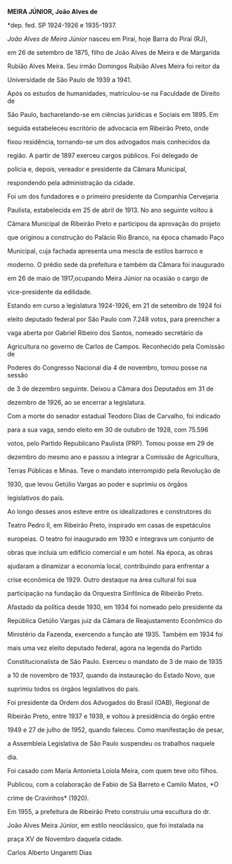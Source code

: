 **MEIRA JÚNIOR, João Alves de**



\*dep. fed. SP 1924-1926 e 1935-1937.



*João Alves de Meira Júnior* nasceu em Piraí, hoje Barra do Piraí (RJ),

em 26 de setembro de 1875, filho de João Alves de Meira e de Margarida

Rubião Alves Meira. Seu irmão Domingos Rubião Alves Meira foi reitor da

Universidade de São Paulo de 1939 a 1941.



Após os estudos de humanidades, matriculou-se na Faculdade de Direito de

São Paulo, bacharelando-se em ciências jurídicas e Sociais em 1895. Em

seguida estabeleceu escritório de advocacia em Ribeirão Preto, onde

fixou residência, tornando-se um dos advogados mais conhecidos da

região. A partir de 1897 exerceu cargos públicos. Foi delegado de

polícia e, depois, vereador e presidente da Câmara Municipal,

respondendo pela administração da cidade.



Foi um dos fundadores e o primeiro presidente da Companhia Cervejaria

Paulista, estabelecida em 25 de abril de 1913. No ano seguinte voltou à

Câmara Municipal de Ribeirão Preto e participou da aprovação do projeto

que originou a construção do Palácio Rio Branco, na época chamado Paço

Municipal, cuja fachada apresenta uma mescla de estilos barroco e

moderno. O prédio sede da prefeitura e também da Câmara foi inaugurado

em 26 de maio de 1917,ocupando Meira Júnior na ocasião o cargo de

vice-presidente da edilidade.



Estando em curso a legislatura 1924-1926, em 21 de setembro de 1924 foi

eleito deputado federal por São Paulo com 7.248 votos, para preencher a

vaga aberta por Gabriel Ribeiro dos Santos, nomeado secretário da

Agricultura no governo de Carlos de Campos. Reconhecido pela Comissão de

Poderes do Congresso Nacional dia 4 de novembro, tomou posse na sessão

de 3 de dezembro seguinte. Deixou a Câmara dos Deputados em 31 de

dezembro de 1926, ao se encerrar a legislatura.



Com a morte do senador estadual Teodoro Dias de Carvalho, foi indicado

para a sua vaga, sendo eleito em 30 de outubro de 1928, com 75.596

votos, pelo Partido Republicano Paulista (PRP). Tomou posse em 29 de

dezembro do mesmo ano e passou a integrar a Comissão de Agricultura,

Terras Públicas e Minas. Teve o mandato interrompido pela Revolução de

1930, que levou Getúlio Vargas ao poder e suprimiu os órgãos

legislativos do país.



Ao longo desses anos esteve entre os idealizadores e construtores do

Teatro Pedro II, em Ribeirão Preto, inspirado em casas de espetáculos

europeias. O teatro foi inaugurado em 1930 e integrava um conjunto de

obras que incluía um edifício comercial e um hotel. Na época, as obras

ajudaram a dinamizar a economia local, contribuindo para enfrentar a

crise econômica de 1929. Outro destaque na área cultural foi sua

participação na fundação da Orquestra Sinfônica de Ribeirão Preto.



Afastado da política desde 1930, em 1934 foi nomeado pelo presidente da

República Getúlio Vargas juiz da Câmara de Reajustamento Econômico do

Ministério da Fazenda, exercendo a função até 1935. Também em 1934 foi

mais uma vez eleito deputado federal, agora na legenda do Partido

Constitucionalista de São Paulo. Exerceu o mandato de 3 de maio de 1935

a 10 de novembro de 1937, quando da instauração do Estado Novo, que

suprimiu todos os órgãos legislativos do país.



Foi presidente da Ordem dos Advogados do Brasil (OAB), Regional de

Ribeirão Preto, entre 1937 e 1939, e voltou à presidência do órgão entre

1949 e 27 de julho de 1952, quando faleceu. Como manifestação de pesar,

a Assembleia Legislativa de São Paulo suspendeu os trabalhos naquele

dia.



Foi casado com Maria Antonieta Loiola Meira, com quem teve oito filhos.



Publicou, com a colaboração de Fabio de Sá Barreto e Camilo Matos, *O

crime de Cravinhos* (1920).



Em 1955, a prefeitura de Ribeirão Preto construiu uma escultura do dr.

João Alves Meira Júnior, em estilo neoclássico, que foi instalada na

praça XV de Novembro daquela cidade.



Carlos Alberto Ungaretti Dias




